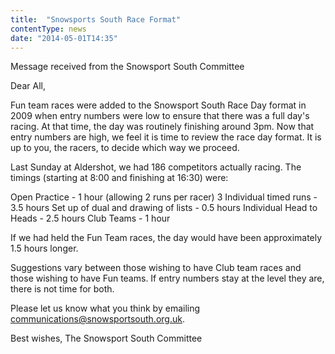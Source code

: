 ```yaml
---
title:  "Snowsports South Race Format"
contentType: news
date: "2014-05-01T14:35"
---
```


Message received from the Snowsport South Committee

Dear All,

Fun team races were added to the Snowsport South Race Day format in 2009 when entry numbers were low to ensure that there was a full day's racing. At that time, the day was routinely finishing around 3pm. Now that entry numbers are high, we feel it is time to review the race day format. It is up to you, the racers, to decide which way we proceed.

Last Sunday at Aldershot, we had 186 competitors actually racing. The timings (starting at 8:00 and finishing at 16:30) were:

Open Practice - 1 hour (allowing 2 runs per racer)
3 Individual timed runs - 3.5 hours
Set up of dual and drawing of lists - 0.5 hours
Individual Head to Heads - 2.5 hours
Club Teams - 1 hour

If we had held the Fun Team races, the day would have been approximately 1.5 hours longer.

Suggestions vary between those wishing to have Club team races and those wishing to have Fun teams. If entry numbers stay at the level they are, there is not time for both.

Please let us know what you think by emailing communications@snowsportsouth.org.uk.

Best wishes,
The Snowsport South Committee
